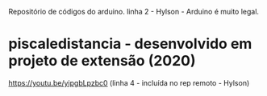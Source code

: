 Repositório de códigos do arduino.
linha 2 - Hylson - Arduino é muito legal.
# piscaledistancia - desenvolvido em projeto de extensão (2020)
https://youtu.be/yipgbLpzbc0 (linha 4 - incluída no rep remoto - Hylson)
